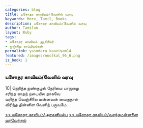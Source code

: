 ```yaml
---  
categories: blog  
title: யசோதர காவியம்/வேனில் வரவு
keywords: More, Tamil, Books  
description: யசோதர காவியம்/வேனில் வரவு
author: Tamilan  
layout: Ruby  
tags:     
- யசோதர காவியம் ஆசிரியர்
- ஐஞ்சிறு காப்பியங்கள்
permalink: yasodara_kaaviyam14  
featured: /images/noolkal_96_6.png  
is_book: 1
---  
```



### யசோதர காவியம்/வேனில் வரவு

10| நெரிந்த நுண்குழல் நேரிமை யாருழை  
சரிந்த காதற் றடையில தாகவே  
வரிந்த வெஞ்சிலை மன்னவன் வைகுநாள்  
விரிந்த தின்னிள வேனிற் பருவமே.

[<< யசோதர காவியம்/அரசனியல்பு](yasodara_kaaviyam13) [<< யசோதர காவியம்/வசந்தமன்னனை வரவேற்றல்](yasodara_kaaviyam15)


